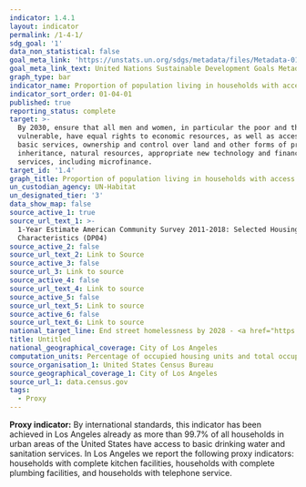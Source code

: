 ```yaml
---
indicator: 1.4.1
layout: indicator
permalink: /1-4-1/
sdg_goal: '1'
data_non_statistical: false
goal_meta_link: 'https://unstats.un.org/sdgs/metadata/files/Metadata-01-04-01.pdf'
goal_meta_link_text: United Nations Sustainable Development Goals Metadata (pdf 894kB)
graph_type: bar
indicator_name: Proportion of population living in households with access to basic services
indicator_sort_order: 01-04-01
published: true
reporting_status: complete
target: >-
  By 2030, ensure that all men and women, in particular the poor and the
  vulnerable, have equal rights to economic resources, as well as access to
  basic services, ownership and control over land and other forms of property,
  inheritance, natural resources, appropriate new technology and financial
  services, including microfinance.
target_id: '1.4'
graph_title: Proportion of population living in households with access to basic services
un_custodian_agency: UN-Habitat
un_designated_tier: '3'
data_show_map: false
source_active_1: true
source_url_text_1: >-
  1-Year Estimate American Community Survey 2011-2018: Selected Housing
  Characteristics (DP04)
source_active_2: false
source_url_text_2: Link to Source
source_active_3: false
source_url_3: Link to source
source_active_4: false
source_url_text_4: Link to source
source_active_5: false
source_url_text_5: Link to source
source_active_6: false
source_url_text_6: Link to source
national_target_line: End street homelessness by 2028 - <a href="https://plan.lamayor.org/sites/default/files/pLAn_2019_final.pdf" target="_blank">L.A.'s Green New Deal Sustainable City pLAn</a>
title: Untitled
national_geographical_coverage: City of Los Angeles
computation_units: Percentage of occupied housing units and total occupied housing units
source_organisation_1: United States Census Bureau
source_geographical_coverage_1: City of Los Angeles
source_url_1: data.census.gov
tags:
  - Proxy
---
```

**Proxy indicator:** By international standards, this indicator has been achieved in Los Angeles already as more than 99.7% of all households in urban areas of the United States have access to basic drinking water and sanitation services. In Los Angeles we report the following proxy indicators: households with complete kitchen facilities, households with complete plumbing facilities, and households with telephone service.
